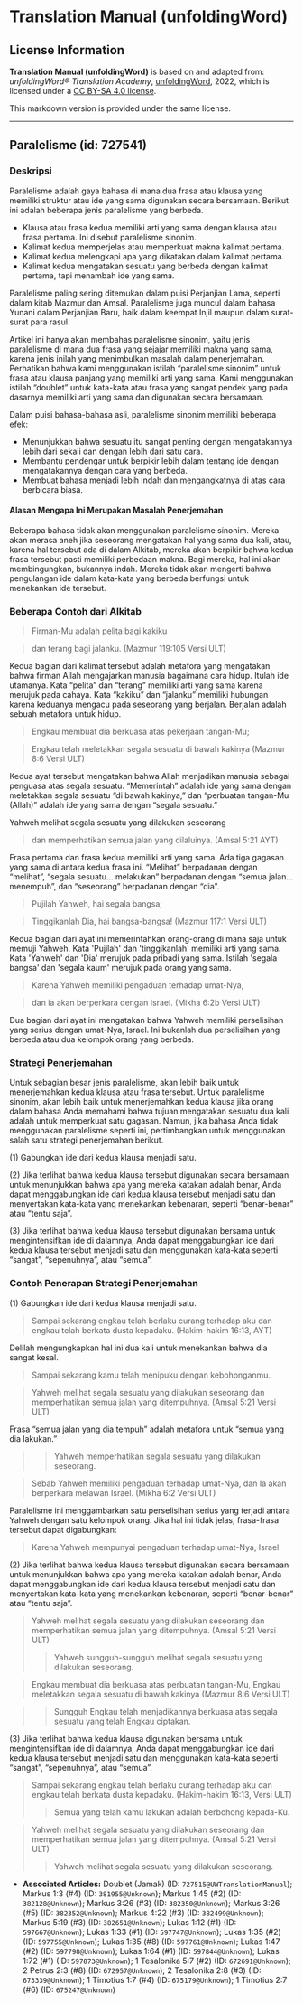 # Translation Manual (unfoldingWord)

## License Information

**Translation Manual (unfoldingWord)** is based on and adapted from: _unfoldingWord® Translation Academy_, [unfoldingWord](https://unfoldingword.org/utw), 2022, which is licensed under a [CC BY-SA 4.0 license](https://creativecommons.org/licenses/by-sa/4.0/legalcode.en).

This markdown version is provided under the same license.



--------------------------------

## Paralelisme (id: 727541)

### Deskripsi

Paralelisme adalah gaya bahasa di mana dua frasa atau klausa yang memiliki struktur atau ide yang sama digunakan secara bersamaan. Berikut ini adalah beberapa jenis paralelisme yang berbeda.

* Klausa atau frasa kedua memiliki arti yang sama dengan klausa atau frasa pertama. Ini disebut paralelisme sinonim.
* Kalimat kedua memperjelas atau memperkuat makna kalimat pertama.
* Kalimat kedua melengkapi apa yang dikatakan dalam kalimat pertama.
* Kalimat kedua mengatakan sesuatu yang berbeda dengan kalimat pertama, tapi menambah ide yang sama.

Paralelisme paling sering ditemukan dalam puisi Perjanjian Lama, seperti dalam kitab Mazmur dan Amsal. Paralelisme juga muncul dalam bahasa Yunani dalam Perjanjian Baru, baik dalam keempat Injil maupun dalam surat\-surat para rasul.

Artikel ini hanya akan membahas paralelisme sinonim, yaitu jenis paralelisme di mana dua frasa yang sejajar memiliki makna yang sama, karena jenis inilah yang menimbulkan masalah dalam penerjemahan. Perhatikan bahwa kami menggunakan istilah “paralelisme sinonim” untuk frasa atau klausa panjang yang memiliki arti yang sama. Kami menggunakan istilah “doublet” untuk kata\-kata atau frasa yang sangat pendek yang pada dasarnya memiliki arti yang sama dan digunakan secara bersamaan.

Dalam puisi bahasa\-bahasa asli, paralelisme sinonim memiliki beberapa efek:

* Menunjukkan bahwa sesuatu itu sangat penting dengan mengatakannya lebih dari sekali dan dengan lebih dari satu cara.
* Membantu pendengar untuk berpikir lebih dalam tentang ide dengan mengatakannya dengan cara yang berbeda.
* Membuat bahasa menjadi lebih indah dan mengangkatnya di atas cara berbicara biasa.

#### Alasan Mengapa Ini Merupakan Masalah Penerjemahan

Beberapa bahasa tidak akan menggunakan paralelisme sinonim. Mereka akan merasa aneh jika seseorang mengatakan hal yang sama dua kali, atau, karena hal tersebut ada di dalam Alkitab, mereka akan berpikir bahwa kedua frasa tersebut pasti memiliki perbedaan makna. Bagi mereka, hal ini akan membingungkan, bukannya indah. Mereka tidak akan mengerti bahwa pengulangan ide dalam kata\-kata yang berbeda berfungsi untuk menekankan ide tersebut.

### Beberapa Contoh dari Alkitab

> Firman\-Mu adalah pelita bagi kakiku

> dan terang bagi jalanku. (Mazmur 119:105 Versi ULT)

Kedua bagian dari kalimat tersebut adalah metafora yang mengatakan bahwa firman Allah mengajarkan manusia bagaimana cara hidup. Itulah ide utamanya. Kata “pelita” dan “terang” memiliki arti yang sama karena merujuk pada cahaya. Kata “kakiku” dan “jalanku” memiliki hubungan karena keduanya mengacu pada seseorang yang berjalan. Berjalan adalah sebuah metafora untuk hidup.

> Engkau membuat dia berkuasa atas pekerjaan tangan\-Mu;

> Engkau telah meletakkan segala sesuatu di bawah kakinya (Mazmur 8:6 Versi ULT)

Kedua ayat tersebut mengatakan bahwa Allah menjadikan manusia sebagai penguasa atas segala sesuatu. “Memerintah” adalah ide yang sama dengan meletakkan segala sesuatu “di bawah kakinya,” dan “perbuatan tangan\-Mu (Allah)” adalah ide yang sama dengan “segala sesuatu.”

Yahweh melihat segala sesuatu yang dilakukan seseorang

> dan memperhatikan semua jalan yang dilaluinya. (Amsal 5:21 AYT)

Frasa pertama dan frasa kedua memiliki arti yang sama. Ada tiga gagasan yang sama di antara kedua frasa ini. “Melihat” berpadanan dengan “melihat”, “segala sesuatu... melakukan” berpadanan dengan “semua jalan... menempuh”, dan “seseorang” berpadanan dengan “dia”.

> Pujilah Yahweh, hai segala bangsa;

> Tinggikanlah Dia, hai bangsa\-bangsa! (Mazmur 117:1 Versi ULT)

Kedua bagian dari ayat ini memerintahkan orang\-orang di mana saja untuk memuji Yahweh. Kata 'Pujilah' dan 'tinggikanlah' memiliki arti yang sama. Kata 'Yahweh' dan 'Dia' merujuk pada pribadi yang sama. Istilah 'segala bangsa' dan 'segala kaum' merujuk pada orang yang sama.

> Karena Yahweh memiliki pengaduan terhadap umat\-Nya,

> dan ia akan berperkara dengan Israel. (Mikha 6:2b Versi ULT)

Dua bagian dari ayat ini mengatakan bahwa Yahweh memiliki perselisihan yang serius dengan umat\-Nya, Israel. Ini bukanlah dua perselisihan yang berbeda atau dua kelompok orang yang berbeda.

### Strategi Penerjemahan

Untuk sebagian besar jenis paralelisme, akan lebih baik untuk menerjemahkan kedua klausa atau frasa tersebut. Untuk paralelisme sinonim, akan lebih baik untuk menerjemahkan kedua klausa jika orang dalam bahasa Anda memahami bahwa tujuan mengatakan sesuatu dua kali adalah untuk memperkuat satu gagasan. Namun, jika bahasa Anda tidak menggunakan paralelisme seperti ini, pertimbangkan untuk menggunakan salah satu strategi penerjemahan berikut.

(1\) Gabungkan ide dari kedua klausa menjadi satu.

(2\) Jika terlihat bahwa kedua klausa tersebut digunakan secara bersamaan untuk menunjukkan bahwa apa yang mereka katakan adalah benar, Anda dapat menggabungkan ide dari kedua klausa tersebut menjadi satu dan menyertakan kata\-kata yang menekankan kebenaran, seperti “benar\-benar” atau “tentu saja”.

(3\) Jika terlihat bahwa kedua klausa tersebut digunakan bersama untuk mengintensifkan ide di dalamnya, Anda dapat menggabungkan ide dari kedua klausa tersebut menjadi satu dan menggunakan kata\-kata seperti “sangat”, “sepenuhnya”, atau “semua”.

### Contoh Penerapan Strategi Penerjemahan

(1\) Gabungkan ide dari kedua klausa menjadi satu.

> Sampai sekarang engkau telah berlaku curang terhadap aku dan engkau telah berkata dusta kepadaku. (Hakim\-hakim 16:13, AYT)

Delilah mengungkapkan hal ini dua kali untuk menekankan bahwa dia sangat kesal.

> Sampai sekarang kamu telah menipuku dengan kebohonganmu.

> Yahweh melihat segala sesuatu yang dilakukan seseorang dan memperhatikan semua jalan yang ditempuhnya. (Amsal 5:21 Versi ULT)

Frasa “semua jalan yang dia tempuh” adalah metafora untuk “semua yang dia lakukan.”

> > Yahweh memperhatikan segala sesuatu yang dilakukan seseorang.

> Sebab Yahweh memiliki pengaduan terhadap umat\-Nya, dan Ia akan berperkara melawan Israel. (Mikha 6:2 Versi ULT)

Paralelisme ini menggambarkan satu perselisihan serius yang terjadi antara Yahweh dengan satu kelompok orang. Jika hal ini tidak jelas, frasa\-frasa tersebut dapat digabungkan:

> Karena Yahweh mempunyai pengaduan terhadap umat\-Nya, Israel.

(2\) Jika terlihat bahwa kedua klausa tersebut digunakan secara bersamaan untuk menunjukkan bahwa apa yang mereka katakan adalah benar, Anda dapat menggabungkan ide dari kedua klausa tersebut menjadi satu dan menyertakan kata\-kata yang menekankan kebenaran, seperti “benar\-benar” atau “tentu saja”.

> Yahweh melihat segala sesuatu yang dilakukan seseorang dan memperhatikan semua jalan yang ditempuhnya. (Amsal 5:21 Versi ULT)
> 
> 
> > Yahweh sungguh\-sungguh melihat segala sesuatu yang dilakukan seseorang.

> Engkau membuat dia berkuasa atas perbuatan tangan\-Mu, Engkau meletakkan segala sesuatu di bawah kakinya (Mazmur 8:6 Versi ULT)

> > Sungguh Engkau telah menjadikannya berkuasa atas segala sesuatu yang telah Engkau ciptakan.

(3\) Jika terlihat bahwa kedua klausa digunakan bersama untuk mengintensifkan ide di dalamnya, Anda dapat menggabungkan ide dari kedua klausa tersebut menjadi satu dan menggunakan kata\-kata seperti “sangat”, “sepenuhnya”, atau “semua”.

> Sampai sekarang engkau telah berlaku curang terhadap aku dan engkau telah berkata dusta kepadaku. (Hakim\-hakim 16:13, Versi ULT)
> 
> 
> > Semua yang telah kamu lakukan adalah berbohong kepada\-Ku.

> Yahweh melihat segala sesuatu yang dilakukan seseorang dan memperhatikan semua jalan yang ditempuhnya. (Amsal 5:21 Versi ULT)
> 
> 
> > Yahweh melihat segala sesuatu yang dilakukan seseorang.

* **Associated Articles:** Doublet (Jamak) (ID: `727515@UWTranslationManual`); Markus 1:3 (#4) (ID: `381955@Unknown`); Markus 1:45 (#2) (ID: `382128@Unknown`); Markus 3:26 (#3) (ID: `382350@Unknown`); Markus 3:26 (#5) (ID: `382352@Unknown`); Markus 4:22 (#3) (ID: `382499@Unknown`); Markus 5:19 (#3) (ID: `382651@Unknown`); Lukas 1:12 (#1) (ID: `597667@Unknown`); Lukas 1:33 (#1) (ID: `597747@Unknown`); Lukas 1:35 (#2) (ID: `597755@Unknown`); Lukas 1:35 (#8) (ID: `597761@Unknown`); Lukas 1:47 (#2) (ID: `597798@Unknown`); Lukas 1:64 (#1) (ID: `597844@Unknown`); Lukas 1:72 (#1) (ID: `597873@Unknown`); 1 Tesalonika 5:7 (#2) (ID: `672691@Unknown`); 2 Petrus 2:3 (#8) (ID: `672957@Unknown`); 2 Tesalonika 2:8 (#3) (ID: `673339@Unknown`); 1 Timotius 1:7 (#4) (ID: `675179@Unknown`); 1 Timotius 2:7 (#6) (ID: `675247@Unknown`)

